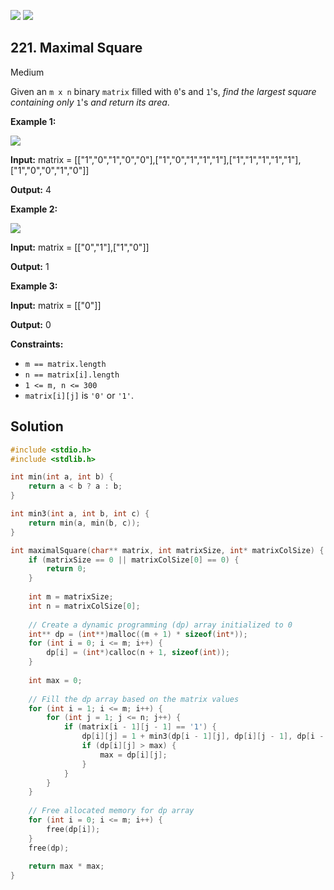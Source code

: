 [![](https://img.shields.io/github/stars/LeetCode-in-C/LeetCode-in-C?label=Stars&style=flat-square)](https://github.com/LeetCode-in-C/LeetCode-in-C)
[![](https://img.shields.io/github/forks/LeetCode-in-C/LeetCode-in-C?label=Fork%20me%20on%20GitHub%20&style=flat-square)](https://github.com/LeetCode-in-C/LeetCode-in-C/fork)

## 221\. Maximal Square

Medium

Given an `m x n` binary `matrix` filled with `0`'s and `1`'s, _find the largest square containing only_ `1`'s _and return its area_.

**Example 1:**

![](https://assets.leetcode.com/uploads/2020/11/26/max1grid.jpg)

**Input:** matrix = \[\["1","0","1","0","0"],["1","0","1","1","1"],["1","1","1","1","1"],["1","0","0","1","0"]]

**Output:** 4

**Example 2:**

![](https://assets.leetcode.com/uploads/2020/11/26/max2grid.jpg)

**Input:** matrix = \[\["0","1"],["1","0"]]

**Output:** 1

**Example 3:**

**Input:** matrix = \[\["0"]]

**Output:** 0

**Constraints:**

*   `m == matrix.length`
*   `n == matrix[i].length`
*   `1 <= m, n <= 300`
*   `matrix[i][j]` is `'0'` or `'1'`.

## Solution

```c
#include <stdio.h>
#include <stdlib.h>

int min(int a, int b) {
    return a < b ? a : b;
}

int min3(int a, int b, int c) {
    return min(a, min(b, c));
}

int maximalSquare(char** matrix, int matrixSize, int* matrixColSize) {
    if (matrixSize == 0 || matrixColSize[0] == 0) {
        return 0;
    }
    
    int m = matrixSize;
    int n = matrixColSize[0];
    
    // Create a dynamic programming (dp) array initialized to 0
    int** dp = (int**)malloc((m + 1) * sizeof(int*));
    for (int i = 0; i <= m; i++) {
        dp[i] = (int*)calloc(n + 1, sizeof(int));
    }
    
    int max = 0;
    
    // Fill the dp array based on the matrix values
    for (int i = 1; i <= m; i++) {
        for (int j = 1; j <= n; j++) {
            if (matrix[i - 1][j - 1] == '1') {
                dp[i][j] = 1 + min3(dp[i - 1][j], dp[i][j - 1], dp[i - 1][j - 1]);
                if (dp[i][j] > max) {
                    max = dp[i][j];
                }
            }
        }
    }
    
    // Free allocated memory for dp array
    for (int i = 0; i <= m; i++) {
        free(dp[i]);
    }
    free(dp);
    
    return max * max;
}
```